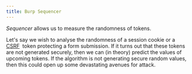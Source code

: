 ```yaml
---
title: Burp Sequencer
---
```


_Sequencer_ allows us to measure the randomness of tokens.

Let's say we wish to analyse the randomness of a session cookie or a [CSRF](/knowledge/OffSec/glossary/CSRF.md)  token protecting a form submission. If it turns out that these tokens are not generated securely, then we can (in theory) predict the values of upcoming tokens. If the algorithm is not generating secure random values, then this could open up some devastating avenues for attack.
